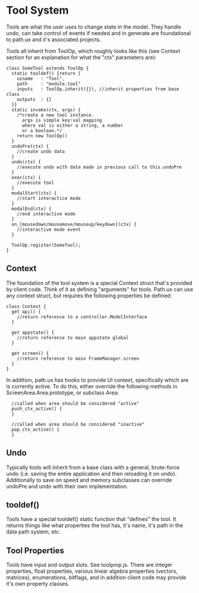 # Tool System

Tools are what the user uses to change state in the model.  They handle undo, can take control of events if needed and in generate are foundational to path.ux and it's associated projects.  

Tools all inherit from ToolOp, which roughly looks like this (see Context section for an explanation for what the "ctx" parameters are):

```
class SomeTool extends ToolOp {
  static tooldef() {return {
    uiname   : "Tool",
    path     : "module.tool"
    inputs   : ToolOp.inherit({}), //inherit properties from base class
    outputs  : {}
  }}
  static invoke(ctx, args) {
    /*create a new tool instance.
      args is simple key:val mapping
      where val is either a string, a number
      or a boolean.*/
    return new ToolOp()
  }
  undoPre(ctx) {
    //create undo data
  }
  undo(ctx) {
    //execute undo with data made in previous call to this.undoPre
  }
  exec(ctx) {
    //execute tool
  }
  modalStart(ctx) {
    //start interactice mode
  }
  modalEnd(ctx) {
    //end interactive mode
  }
  on_[mousedown/mousemove/mouseup/keydown](ctx) {
    //interactive mode event
  }
  
  ToolOp.register(SomeTool);
}
```

## Context
The foundation of the tool system is a special Context struct that's provided by client code.  Think of it as defining "arguments" for tools.  Path.ux can use any context struct, but requires the following properties be defined:

```
class Context {
  get api() {
    //return reference to a controller.ModelInterface
  }
  
  get appstate() {
    //return reference to main appstate global
  }
  
  get screen() {
    //return reference to main FrameManager.screen
  }
}
```

In addition, path.ux has hooks to provide UI context, specifically which are is currently active.  To do this,
either override the following methods in ScreenArea.Area.prototype, or subclass Area:

```
  //called when area should be considered "active"
  push_ctx_active() {
  }
  
  //called when area should be considered "inactive"
  pop_ctx_active() {
  }
```

## Undo
Typically tools will inherit from a base class with a general, brute-force undo (i.e. saving the 
entire application and then reloading it on undo).  Additionally to save on speed and memory subclasses 
can override undoPre and undo with their own implementation.


## tooldef()
Tools have a special tooldef() static function that "defines" the tool.  It returns things like
what properties the tool has, it's name, it's path in the data path system, etc.

## Tool Properties
Tools have input and output slots.  See toolprop.js.  There are integer properties, float properties, 
various linear algebra properties (vectors, matrices), enumerations, bitflags, and in addition client code
may provide it's own property classes.


